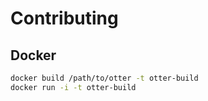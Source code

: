 # Contributing

## Docker 
```bash
docker build /path/to/otter -t otter-build
docker run -i -t otter-build
```
